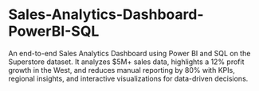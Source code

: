 # Sales-Analytics-Dashboard-PowerBI-SQL
An end-to-end Sales Analytics Dashboard using Power BI and SQL on the Superstore dataset. It analyzes $5M+ sales data, highlights a 12% profit growth in the West, and reduces manual reporting by 80% with KPIs, regional insights, and interactive visualizations for data-driven decisions.
